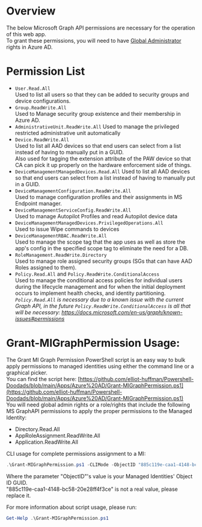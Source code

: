 # Overview

The below Microsoft Graph API permissions are necessary for the operation of this web app.   
To grant these permissions, you will need to have [Global Administrator](https://docs.microsoft.com/en-us/azure/active-directory/roles/permissions-reference#groups-administrator) rights in Azure AD.      

# Permission List

- `User.Read.All`   
   Used to list all users so that they can be added to security groups and device configurations.
- `Group.ReadWrite.All`   
   Used to Manage security group existence and their membership in Azure AD.
-  `AdministrativeUnit.ReadWrite.All`
   Used to manage the privileged restricted administrative unit automatically
- `Device.ReadWrite.All`  
   Used to list all AAD devices so that end users can select from a list instead of having to manually put in a GUID.   
   Also used for tagging the extension attribute of the PAW device so that CA can pick it up properly on the hardware enforcement side of things.
- `DeviceManagementManagedDevices.Read.All`
   Used to list all AAD devices so that end users can select from a list instead of having to manually put in a GUID.
- `DeviceManagementConfiguration.ReadWrite.All`   
   Used to manage configuration profiles and their assignments in MS Endpoint manager.   
- `DeviceManagementServiceConfig.ReadWrite.All`   
   Used to manage Autopilot Profiles and read Autopilot device data
- `DeviceManagementManagedDevices.PrivilegedOperations.All`   
   Used to issue Wipe commands to devices
- `DeviceManagementRBAC.ReadWrite.All`   
   Used to manage the scope tag that the app uses as well as store the app's config in the specified scope tag to eliminate the need for a DB.
- `RoleManagement.ReadWrite.Directory`   
   Used to manage role assigned security groups (SGs that can have AAD Roles assigned to them).
- `Policy.Read.All` and `Policy.ReadWrite.ConditionalAccess`   
   Used to manage the conditional access policies for individual users during the lifecycle management and for when the initial deployment occurs to implement health checks, and identity partitioning.   
_`Policy.Read.All` is necessary due to a known issue with the current Graph API, in the future `Policy.ReadWrite.ConditionalAccess` is all that will be necessary: https://docs.microsoft.com/en-us/graph/known-issues#permissions_

# Grant-MIGraphPermission Usage:
The Grant MI Graph Permission PowerShell script is an easy way to bulk apply permissions to managed identities using either the command line or a graphical picker.   
You can find the script here: [https://github.com/elliot-huffman/Powershell-Doodads/blob/main/Apps/Azure%20AD/Grant-MIGraphPermission.ps1](https://github.com/elliot-huffman/Powershell-Doodads/blob/main/Apps/Azure%20AD/Grant-MIGraphPermission.ps1)   
You will need global admin rights or a role/rights that include the following MS GraphAPI permissions to apply the proper permissions to the Managed Identity:
- Directory.Read.All
- AppRoleAssignment.ReadWrite.All
- Application.ReadWrite.All

CLI usage for complete permissions assignment to a MI:
```PowerShell
.\Grant-MIGraphPermission.ps1 -CLIMode -ObjectID "885c119e-caa1-4148-bc58-20e28ff4f3ce" -PermissionName "User.Read.All","Group.ReadWrite.All", "AdministrativeUnit.ReadWrite.All", "Device.ReadWrite.All", "DeviceManagementManagedDevices.Read.All","DeviceManagementConfiguration.ReadWrite.All","DeviceManagementServiceConfig.ReadWrite.All", "DeviceManagementManagedDevices.PrivilegedOperations.All", "DeviceManagementRBAC.ReadWrite.All", "RoleManagement.ReadWrite.Directory", "Policy.Read.All", "Policy.ReadWrite.ConditionalAccess"
```
Where the parameter "ObjectID"'s value is your Managed Identities' Object ID GUID.   
"885c119e-caa1-4148-bc58-20e28ff4f3ce" is not a real value, please replace it.

For more information about script usage, please run:
```PowerShell
Get-Help .\Grant-MIGraphPermission.ps1
```
